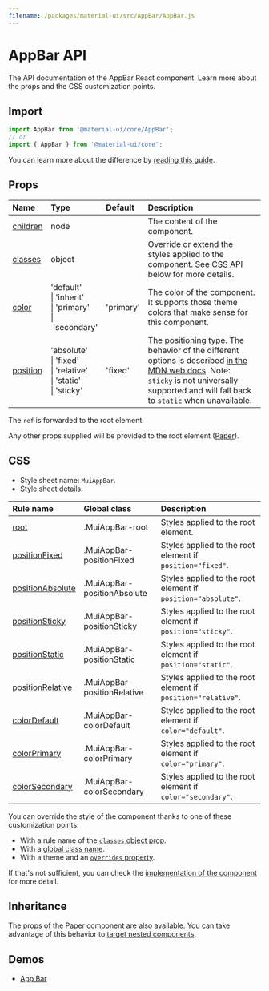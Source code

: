 ```yaml
---
filename: /packages/material-ui/src/AppBar/AppBar.js
---
```


<!--- This documentation is automatically generated, do not try to edit it. -->

# AppBar API

<p class="description">The API documentation of the AppBar React component. Learn more about the props and the CSS customization points.</p>

## Import

```js
import AppBar from '@material-ui/core/AppBar';
// or
import { AppBar } from '@material-ui/core';
```

You can learn more about the difference by [reading this guide](/guides/minimizing-bundle-size/).



## Props

| Name | Type | Default | Description |
|:-----|:-----|:--------|:------------|
| <a class="anchor-link" id="props--children"></a><a href="#props--children" class="prop-name">children</a> | <span class="prop-type">node</span> |  | The content of the component. |
| <a class="anchor-link" id="props--classes"></a><a href="#props--classes" class="prop-name">classes</a> | <span class="prop-type">object</span> |  | Override or extend the styles applied to the component. See [CSS API](#css) below for more details. |
| <a class="anchor-link" id="props--color"></a><a href="#props--color" class="prop-name">color</a> | <span class="prop-type">'default'<br>&#124;&nbsp;'inherit'<br>&#124;&nbsp;'primary'<br>&#124;&nbsp;'secondary'</span> | <span class="prop-default">'primary'</span> | The color of the component. It supports those theme colors that make sense for this component. |
| <a class="anchor-link" id="props--position"></a><a href="#props--position" class="prop-name">position</a> | <span class="prop-type">'absolute'<br>&#124;&nbsp;'fixed'<br>&#124;&nbsp;'relative'<br>&#124;&nbsp;'static'<br>&#124;&nbsp;'sticky'</span> | <span class="prop-default">'fixed'</span> | The positioning type. The behavior of the different options is described [in the MDN web docs](https://developer.mozilla.org/en-US/docs/Learn/CSS/CSS_layout/Positioning). Note: `sticky` is not universally supported and will fall back to `static` when unavailable. |

The `ref` is forwarded to the root element.

Any other props supplied will be provided to the root element ([Paper](/api/paper/)).

## CSS

- Style sheet name: `MuiAppBar`.
- Style sheet details:

| Rule name | Global class | Description |
|:-----|:-------------|:------------|
| <a class="anchor-link" id="css--root"></a><a href="#css--root" class="prop-name">root</a> | <span class="prop-name">.MuiAppBar-root</span> | Styles applied to the root element.
| <a class="anchor-link" id="css--positionFixed"></a><a href="#css--positionFixed" class="prop-name">positionFixed</a> | <span class="prop-name">.MuiAppBar-positionFixed</span> | Styles applied to the root element if `position="fixed"`.
| <a class="anchor-link" id="css--positionAbsolute"></a><a href="#css--positionAbsolute" class="prop-name">positionAbsolute</a> | <span class="prop-name">.MuiAppBar-positionAbsolute</span> | Styles applied to the root element if `position="absolute"`.
| <a class="anchor-link" id="css--positionSticky"></a><a href="#css--positionSticky" class="prop-name">positionSticky</a> | <span class="prop-name">.MuiAppBar-positionSticky</span> | Styles applied to the root element if `position="sticky"`.
| <a class="anchor-link" id="css--positionStatic"></a><a href="#css--positionStatic" class="prop-name">positionStatic</a> | <span class="prop-name">.MuiAppBar-positionStatic</span> | Styles applied to the root element if `position="static"`.
| <a class="anchor-link" id="css--positionRelative"></a><a href="#css--positionRelative" class="prop-name">positionRelative</a> | <span class="prop-name">.MuiAppBar-positionRelative</span> | Styles applied to the root element if `position="relative"`.
| <a class="anchor-link" id="css--colorDefault"></a><a href="#css--colorDefault" class="prop-name">colorDefault</a> | <span class="prop-name">.MuiAppBar-colorDefault</span> | Styles applied to the root element if `color="default"`.
| <a class="anchor-link" id="css--colorPrimary"></a><a href="#css--colorPrimary" class="prop-name">colorPrimary</a> | <span class="prop-name">.MuiAppBar-colorPrimary</span> | Styles applied to the root element if `color="primary"`.
| <a class="anchor-link" id="css--colorSecondary"></a><a href="#css--colorSecondary" class="prop-name">colorSecondary</a> | <span class="prop-name">.MuiAppBar-colorSecondary</span> | Styles applied to the root element if `color="secondary"`.

You can override the style of the component thanks to one of these customization points:

- With a rule name of the [`classes` object prop](/customization/components/#overriding-styles-with-classes).
- With a [global class name](/customization/components/#overriding-styles-with-global-class-names).
- With a theme and an [`overrides` property](/customization/globals/#css).

If that's not sufficient, you can check the [implementation of the component](https://github.com/mui-org/material-ui/blob/master/packages/material-ui/src/AppBar/AppBar.js) for more detail.

## Inheritance

The props of the [Paper](/api/paper/) component are also available.
You can take advantage of this behavior to [target nested components](/guides/api/#spread).

## Demos

- [App Bar](/components/app-bar/)

